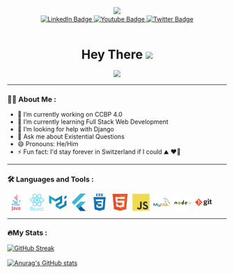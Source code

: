 <!--
**ashishreddy9000/ashishreddy9000** is a ✨ _special_ ✨ repository because its `README.md` (this file) appears on your GitHub profile.

Here are some ideas to get you started:

- 🔭 I’m currently working on ...
- 🌱 I’m currently learning ...
- 👯 I’m looking to collaborate on ...
- 🤔 I’m looking for help with ...
- 💬 Ask me about ...
- 📫 How to reach me: ...
- 😄 Pronouns: ...
- ⚡ Fun fact: ...
-->

<div id="header" align="center">
  <img src="https://media.giphy.com/media/zhYSVCirREeIZtONCI/giphy.gif" width="200"/>
  <div id="badges">
    <a href="https://www.linkedin.com/in/ashishreddy9000/">
      <img src="https://img.shields.io/badge/LinkedIn-blue?style=for-the-badge&logo=linkedin&logoColor=white" alt="LinkedIn Badge"/>
    </a>
    <a href="https://www.youtube.com/channel/UC-kj7iXPaJ-X2Cno1ACirsA">
      <img src="https://img.shields.io/badge/YouTube-red?style=for-the-badge&logo=youtube&logoColor=white" alt="Youtube Badge"/>
    </a>
    <a href="[your-twitter-URL](https://twitter.com/ashishreddy9000)">
      <img src="https://img.shields.io/badge/Twitter-blue?style=for-the-badge&logo=twitter&logoColor=white" alt="Twitter Badge"/>
    </a>
  </div>
  <img src="https://komarev.com/ghpvc/?username=ashishreddy9000&style=flat-square&color=blue" alt=""/>
  <h1>
    Hey There
    <img src="https://media.giphy.com/media/hvRJCLFzcasrR4ia7z/giphy.gif" width="60"/>
  </h1>
</div>
<div align="center">
  <img src="https://i.imgur.com/I8zGeHO.gif">
</div>

---

### :man_technologist: About Me :

- 🔭 I’m currently working on CCBP 4.0
- 🌱 I’m currently learning Full Stack Web Development
- 🤔 I’m looking for help with Django
- 💬 Ask me about Existential Questions
- 😄 Pronouns: He/Him
- ⚡ Fun fact: I'd stay forever in Switzerland if I could ⛰️ ❤️‍🔥

---

### :hammer_and_wrench: Languages and Tools :

<div>
  <img src="https://github.com/devicons/devicon/blob/master/icons/java/java-original-wordmark.svg" title="Java" alt="Java" width="40" height="40"/>&nbsp;
  <img src="https://github.com/devicons/devicon/blob/master/icons/react/react-original-wordmark.svg" title="React" alt="React" width="40" height="40"/>&nbsp;
  <img src="https://github.com/devicons/devicon/blob/master/icons/materialui/materialui-original.svg" title="Material UI" alt="Material UI" width="40"        height="40"/>&nbsp;
  <img src="https://github.com/devicons/devicon/blob/master/icons/flutter/flutter-original.svg" title="Flutter" alt="Flutter" width="40" height="40"/>&nbsp;
  <img src="https://github.com/devicons/devicon/blob/master/icons/css3/css3-plain-wordmark.svg"  title="CSS3" alt="CSS" width="40" height="40"/>&nbsp;
  <img src="https://github.com/devicons/devicon/blob/master/icons/html5/html5-original.svg" title="HTML5" alt="HTML" width="40" height="40"/>&nbsp;
  <img src="https://github.com/devicons/devicon/blob/master/icons/javascript/javascript-original.svg" title="JavaScript" alt="JavaScript" width="40"    height="40"/>&nbsp;
  <img src="https://github.com/devicons/devicon/blob/master/icons/mysql/mysql-original-wordmark.svg" title="MySQL"  alt="MySQL" width="40" height="40"/>&nbsp;
  <img src="https://github.com/devicons/devicon/blob/master/icons/nodejs/nodejs-original-wordmark.svg" title="NodeJS" alt="NodeJS" width="40" height="40"/>&nbsp;
  <img src="https://github.com/devicons/devicon/blob/master/icons/git/git-original-wordmark.svg" title="Git" **alt="Git" width="40" height="40"/>
</div>

---

### 🔥My Stats :

[![GitHub Streak](https://github-readme-streak-stats.herokuapp.com?user=ashishreddy9000&theme=radical&hide_border=true&date_format=j%20M%5B%20Y%5D)](https://git.io/streak-stats)
<br />
<br />
[![Anurag's GitHub stats](https://github-readme-stats.vercel.app/api/top-langs/?username=ashishreddy9000&theme=radical&hide_border=true)](https://github.com/anuraghazra/github-readme-stats)
